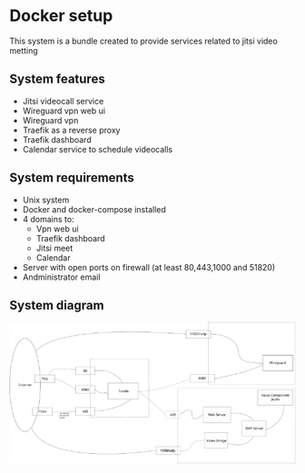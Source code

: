 # Docker setup
This system is a bundle created to provide services related to jitsi video metting
## System features
- Jitsi videocall service
- Wireguard vpn web ui
- Wireguard vpn
- Traefik as a reverse proxy
- Traefik dashboard
- Calendar service to schedule videocalls
## System requirements
- Unix system
- Docker and docker-compose installed
- 4 domains to:
    - Vpn web ui
    - Traefik dashboard
    - Jitsi meet
    - Calendar
- Server with open ports on firewall (at least 80,443,1000 and 51820)
- Andministrator email
## System diagram
![](docs/systemDiagram.png)


